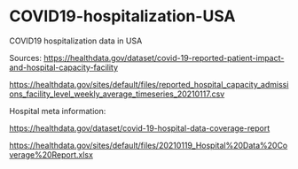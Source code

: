 # COVID19-hospitalization-USA
COVID19 hospitalization data in USA

Sources: 
https://healthdata.gov/dataset/covid-19-reported-patient-impact-and-hospital-capacity-facility

https://healthdata.gov/sites/default/files/reported_hospital_capacity_admissions_facility_level_weekly_average_timeseries_20210117.csv 



Hospital meta information: 

https://healthdata.gov/dataset/covid-19-hospital-data-coverage-report 

https://healthdata.gov/sites/default/files/20210119_Hospital%20Data%20Coverage%20Report.xlsx 

